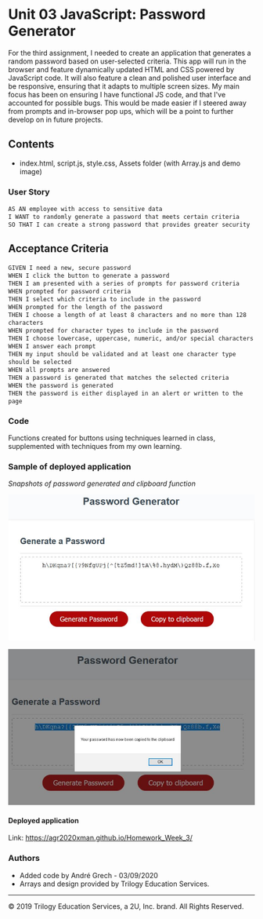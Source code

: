 # Unit 03 JavaScript: Password Generator

For the third assignment, I needed to create an application that generates a random password based on user-selected criteria. This app will run in the browser and feature dynamically updated HTML and CSS powered by JavaScript code. It will also feature a clean and polished user interface and be responsive, ensuring that it adapts to multiple screen sizes. My main focus has been on ensuring I have functional JS code, and that I've accounted for possible bugs. This would be made easier if I steered away from prompts and in-browser pop ups, which will be a point to further develop on in future projects.

## Contents

- index.html, script.js, style.css, Assets folder (with Array.js and demo image)

### User Story

```
AS AN employee with access to sensitive data
I WANT to randomly generate a password that meets certain criteria
SO THAT I can create a strong password that provides greater security
```

## Acceptance Criteria

```
GIVEN I need a new, secure password
WHEN I click the button to generate a password
THEN I am presented with a series of prompts for password criteria
WHEN prompted for password criteria
THEN I select which criteria to include in the password
WHEN prompted for the length of the password
THEN I choose a length of at least 8 characters and no more than 128 characters
WHEN prompted for character types to include in the password
THEN I choose lowercase, uppercase, numeric, and/or special characters
WHEN I answer each prompt
THEN my input should be validated and at least one character type should be selected
WHEN all prompts are answered
THEN a password is generated that matches the selected criteria
WHEN the password is generated
THEN the password is either displayed in an alert or written to the page
```

### Code

Functions created for buttons using techniques learned in class, supplemented with techniques from my own learning.

### Sample of deployed application

_Snapshots of password generated and clipboard function_

![](Assets/passwordFx.jpg)

![](Assets/clipboardFx.jpg)

#### Deployed application

Link: https://agr2020xman.github.io/Homework_Week_3/

### Authors

- Added code by Andr&eacute; Grech - 03/09/2020
- Arrays and design provided by Trilogy Education Services.

---

© 2019 Trilogy Education Services, a 2U, Inc. brand. All Rights Reserved.
